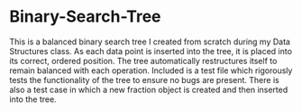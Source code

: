 # Binary-Search-Tree
This is a balanced binary search tree I created from scratch during my Data Structures class.
As each data point is inserted into the tree, it is placed into its correct, ordered position.
The tree automatically restructures itself to remain balanced with each operation.
Included is a test file which rigorously tests the functionality of the tree to ensure no bugs are present.
There is also a test case in which a new fraction object is created and then inserted into the tree.

